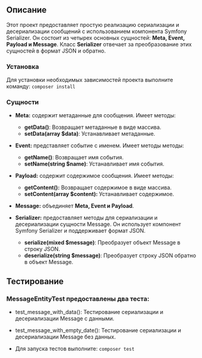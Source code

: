 
## Описание
Этот проект предоставляет простую реализацию сериализации и десериализации сообщений с использованием компонента Symfony Serializer.
Он состоит из четырех основных сущностей: **Meta, Event, Payload и Message**. 
Класс **Serializer** отвечает за преобразование этих сущностей в формат JSON и обратно.

### Установка
Для установки необходимых зависимостей проекта выполните команду:
```composer install```

### Сущности
- **Meta:**
содержит метаданные для сообщения. Имеет методы:

    - **getData()**: Возвращает метаданные в виде массива.
    - **setData(array $data)**: Устанавливает метаданные.

- **Event:** представляет событие с именем. Имеет методы методы:

    - **getName()**: Возвращает имя события.
    - **setName(string $name)**: Устанавливает имя события.

- **Payload:** содержит содержимое сообщения. Имеет методы:

    - **getContent():** Возвращает содержимое в виде массива.
    - **setContent(array $content):** Устанавливает содержимое.

- **Message:**
объединяет **Meta, Event и Payload**. 

- **Serializer:** предоставляет методы для сериализации и десериализации сущности Message. Он использует компонент Symfony Serializer и поддерживает формат JSON.

    - **serialize(mixed $message)**: Преобразует объект Message в строку JSON.
    - **deserialize(string $message)**: Преобразует строку JSON обратно в объект Message.

## Тестирование

### **MessageEntityTest** предоставлены два теста:

- test_message_with_data(): Тестирование сериализации и десериализации Message с данными.
- test_message_with_empty_date(): Тестирование сериализации и десериализации Message без данных.

- Для запуска тестов выполните:
```composer test```

